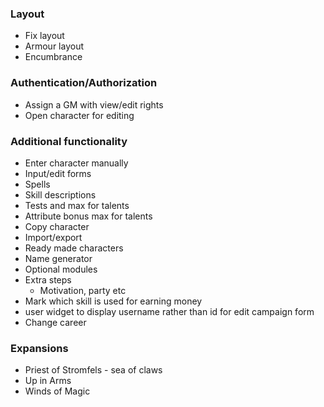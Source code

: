 ### Layout
- Fix layout
- Armour layout
- Encumbrance

### Authentication/Authorization
- Assign a GM with view/edit rights
- Open character for editing

### Additional functionality
- Enter character manually
- Input/edit forms
- Spells
- Skill descriptions
- Tests and max for talents
- Attribute bonus max for talents
- Copy character
- Import/export
- Ready made characters
- Name generator
- Optional modules
- Extra steps
  - Motivation, party etc
- Mark which skill is used for earning money
- user widget to display username rather than id for edit campaign form
- Change career

### Expansions
- Priest of Stromfels - sea of claws
- Up in Arms
- Winds of Magic
